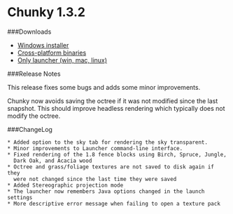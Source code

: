 Chunky 1.3.2
============

###Downloads

* [Windows installer](https://launchpad.net/chunky/1.3/1.3.2/+download/Chunky-1.3.2.exe)
* [Cross-platform binaries](https://launchpad.net/chunky/1.3/1.3.2/+download/Chunky-1.3.2.zip)
* [Only launcher (win, mac, linux)](http://chunkyupdate.llbit.se/ChunkyLauncher.jar)

###Release Notes

This release fixes some bugs and adds some minor improvements.

Chunky now avoids saving the octree if it was not modified since the last
snapshot. This should improve headless rendering which typically does not
modify the octree.


###ChangeLog

    * Added option to the sky tab for rendering the sky transparent.
    * Minor improvements to Launcher command-line interface.
    * Fixed rendering of the 1.8 fence blocks using Birch, Spruce, Jungle,
      Dark Oak, and Acacia wood
    * Octree and grass/foliage textures are not saved to disk again if they
      were not changed since the last time they were saved
    * Added Stereographic projection mode
    * The launcher now remembers Java options changed in the launch settings
    * More descriptive error message when failing to open a texture pack
